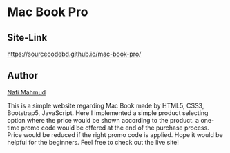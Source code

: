 # Mac Book Pro
## Site-Link
https://sourcecodebd.github.io/mac-book-pro/

## Author 
[Nafi Mahmud][author]

[author]: https://sourcecodebd.github.io/nafi.com/
This is a simple website regarding Mac Book made by HTML5, CSS3, Bootstrap5,  JavaScript. Here I implemented a simple product selecting option where the price would be shown according to the product. a one-time promo code would be offered at the end of the purchase process. Price would be reduced if the right promo code is applied. Hope it would be helpful for the beginners. Feel free to check out the live site!
